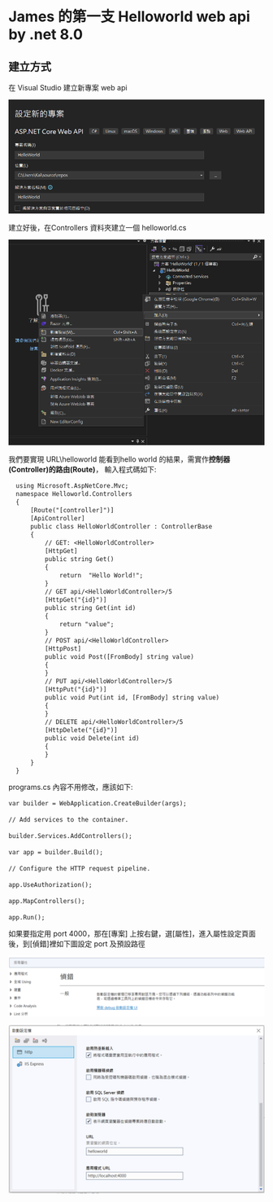 # James 的第一支 Helloworld web api by .net 8.0
## 建立方式

在 Visual Studio 建立新專案 web api 

![image](https://github.com/jawa560/Helloworld/blob/master/images/create_1.png?raw=true)

建立好後，在Controllers 資料夾建立一個 helloworld.cs 

![image](https://github.com/jawa560/Helloworld/blob/master/images/create_2.png?raw=true)

我們要實現 URL\helloworld 能看到hello world 的結果，需實作**控制器(Controller)**的**路由(Route)**， 
輸入程式碼如下:
```
  using Microsoft.AspNetCore.Mvc;
  namespace Helloworld.Controllers
  {
      [Route("[controller]")]
      [ApiController]
      public class HelloWorldController : ControllerBase
      {
          // GET: <HelloWorldController>
          [HttpGet]
          public string Get()
          {
              return  "Hello World!";
          }
          // GET api/<HelloWorldController>/5
          [HttpGet("{id}")]
          public string Get(int id)
          {
              return "value";
          }
          // POST api/<HelloWorldController>
          [HttpPost]
          public void Post([FromBody] string value)
          {
          }
          // PUT api/<HelloWorldController>/5
          [HttpPut("{id}")]
          public void Put(int id, [FromBody] string value)
          {
          }
          // DELETE api/<HelloWorldController>/5
          [HttpDelete("{id}")]
          public void Delete(int id)
          {
          }
      }
  }
```
programs.cs 內容不用修改，應該如下:
```
var builder = WebApplication.CreateBuilder(args);

// Add services to the container.

builder.Services.AddControllers();

var app = builder.Build();

// Configure the HTTP request pipeline.

app.UseAuthorization();

app.MapControllers();

app.Run();

```
如果要指定用 port 4000，那在[專案] 上按右鍵，選[屬性]，進入屬性設定頁面後，到[偵錯]裡如下圖設定 port 及預設路徑 

![image](https://github.com/jawa560/Helloworld/blob/master/images/env_1.png?raw=true)

![image](https://github.com/jawa560/Helloworld/blob/master/images/env_2.png?raw=true)
